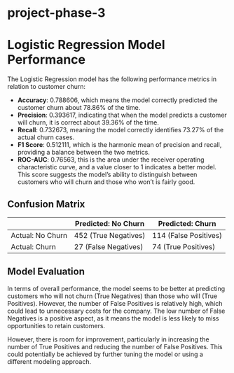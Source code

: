 # project-phase-3

# Logistic Regression Model Performance

The Logistic Regression model has the following performance metrics in relation to customer churn:

- **Accuracy**: 0.788606, which means the model correctly predicted the customer churn about 78.86% of the time.
- **Precision**: 0.393617, indicating that when the model predicts a customer will churn, it is correct about 39.36% of the time.
- **Recall**: 0.732673, meaning the model correctly identifies 73.27% of the actual churn cases.
- **F1 Score**: 0.512111, which is the harmonic mean of precision and recall, providing a balance between the two metrics.
- **ROC-AUC**: 0.76563, this is the area under the receiver operating characteristic curve, and a value closer to 1 indicates a better model. This score suggests the model’s ability to distinguish between customers who will churn and those who won’t is fairly good.

## Confusion Matrix

|                | Predicted: No Churn | Predicted: Churn |
|----------------|---------------------|------------------|
| Actual: No Churn | 452 (True Negatives)  | 114 (False Positives) |
| Actual: Churn    | 27 (False Negatives)  | 74 (True Positives)  |

## Model Evaluation

In terms of overall performance, the model seems to be better at predicting customers who will not churn (True Negatives) than those who will (True Positives). However, the number of False Positives is relatively high, which could lead to unnecessary costs for the company. The low number of False Negatives is a positive aspect, as it means the model is less likely to miss opportunities to retain customers. 

However, there is room for improvement, particularly in increasing the number of True Positives and reducing the number of False Positives. This could potentially be achieved by further tuning the model or using a different modeling approach.
